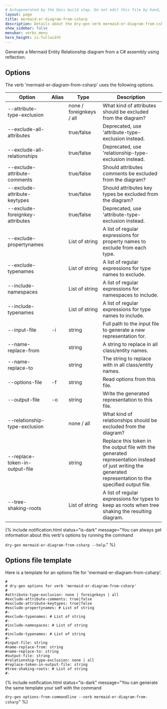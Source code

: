 ```yaml
---
# Autogenerated by the Docs build step. Do not edit this file by hand, as your edits will be overwritten by the next Docs build.
layout: page
title: mermaid-er-diagram-from-csharp
description: Details about the dry-gen verb mermaid-er-diagram-from-csharp
show_sidebar: false
menubar: verbs_menu
hero_height: is-fullwidth
---
```

Generate a Mermaid Entity Relationship diagram from a C# assembly using reflection. 

## Options
The verb 'mermaid-er-diagram-from-csharp' uses the following options.

|Option|Alias|Type|Description|
|---|---|---|---|
|--attribute-type-exclusion||none / foreignkeys / all|What kind of attributes should be excluded from the diagram?|
|--exclude-all-attributes||true/false|Deprecated, use 'attribute-type-exclusion instead.|
|--exclude-all-relationships||true/false|Deprecated, use 'relationship-type-exclusion instead.|
|--exclude-attribute-comments||true/false|Should attributes comments be excluded from the diagram?|
|--exclude-attribute-keytypes||true/false|Should attributes key types be excluded from the diagram?|
|--exclude-foreignkey-attributes||true/false|Deprecated, use 'attribute-type-exclusion instead.|
|--exclude-propertynames||List of string|A list of regular expressions for property names to exclude from each type.|
|--exclude-typenames||List of string|A list of regular expressions for type names to exclude.|
|--include-namespaces||List of string|A list of regular expressions for namespaces to include.|
|--include-typenames||List of string|A list of regular expressions for type names to include.|
|--input-file|-i|string|Full path to the input file to generate a new representation for.|
|--name-replace-from||string|A string to replace in all class/entity names.|
|--name-replace-to||string|The string to replace with in all class/entity names.|
|--options-file|-f|string|Read options from this file.|
|--output-file|-o|string|Write the generated representation to this file.|
|--relationship-type-exclusion||none / all|What kind of relationships should be excluded from the diagram?|
|--replace-token-in-output-file||string|Replace this token in the output file with the generated representation instead of just writing the generated representation to the specified output file.|
|--tree-shaking-roots||List of string|A list of regular expressions for types to keep as roots when tree shaking the resulting diagram.|

{% include notification.html status="is-dark" 
message="You can always get information about this verb's options by running the command 

`dry-gen mermaid-er-diagram-from-csharp --help`."
%}
## Options file template
Here is a template for an options file for 'mermaid-er-diagram-from-csharp'. 
```
#
# dry-gen options for verb 'mermaid-er-diagram-from-csharp'
#
#attribute-type-exclusion: none | foreignkeys | all
#exclude-attribute-comments: true|false
#exclude-attribute-keytypes: true|false
#exclude-propertynames: # List of string
#- 
#exclude-typenames: # List of string
#- 
#include-namespaces: # List of string
#- 
#include-typenames: # List of string
#- 
#input-file: string
#name-replace-from: string
#name-replace-to: string
#output-file: string
#relationship-type-exclusion: none | all
#replace-token-in-output-file: string
#tree-shaking-roots: # List of string
#- 
```
{% include notification.html status="is-dark" 
message="You can generate the same template your self with the command 

`dry-gen options-from-commandline --verb mermaid-er-diagram-from-csharp`"
%}
